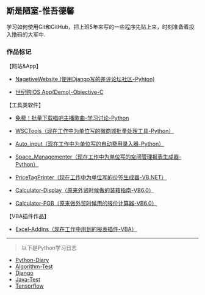 
## 斯是陋室-惟吾德馨

学习如何使用Git和GitHub，把上班5年来写的一些程序先贴上来，时刻准备着投入撸码的大军中.

### 作品标记

【网站&App】

* [NagetiveWebsite (使用Django写的差评论坛社区-Pyhton) ](https://github.com/flysafely/NagetiveWebsite-Django)

* [世纪购iOS App(Demo)-Objective-C](https://github.com/flysafely/NCDS-APP-DEMO)

【工具类软件】

* [免费！批量下载唱吧主播歌曲-学习讨论-Python](https://github.com/flysafely/ChangBa-Download-Song-Free)

* [WSCTools（现在工作中为单位写的微商城批量处理工具-Python）](https://github.com/flysafely/NCDS-WeChatShopTools)

* [Auto_input（现在工作中为单位写的自动费用录入器-Python）](https://github.com/flysafely/Auto_input)

* [Space_Managementer（现在工作中为单位写的空间管理报表生成器-Python）](https://github.com/flysafely/Space_Managementer-2.05)

* [PriceTagPrinter（现在工作中为单位写的价签生成器-VB.NET）](https://github.com/flysafely/PriceTagPrinter)

* [Calculator-Display（原来外贸时候做的装箱指南-VB6.0）](https://github.com/flysafely/Calculator-Display-)

* [Calculator-FOB（原来做外贸时候用的报价计算器-VB6.0）](https://github.com/flysafely/Calculator-FOB)

【VBA插件作品】

* [Excel-AddIns（现在工作中用到的报表插件-VBA）](https://github.com/flysafely/Excel-AddIns)


---
> 以下是Python学习日志

* [Python-Diary](https://github.com/flysafely/Python-Diary/tree/master/Python-Diary)
* [Algorithm-Test](https://github.com/flysafely/Python-Diary/tree/master/Algorithm-Test)
* [Django](https://github.com/flysafely/Python-Diary/tree/master/Django)
* [Java-Test](https://github.com/flysafely/Python-Diary)
* [Tensorflow](https://github.com/flysafely/Python-Diary/tree/master/Algorithm-Test)


